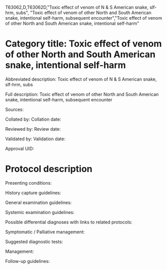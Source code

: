 T63062,D,T63062D,"Toxic effect of venom of N & S American snake, slf-hrm, subs", "Toxic effect of venom of other North and South American snake, intentional self-harm, subsequent encounter","Toxic effect of venom of other North and South American snake, intentional self-harm"
# Category title: Toxic effect of venom of other North and South American snake, intentional self-harm

Abbreviated description: Toxic effect of venom of N & S American snake, slf-hrm, subs

Full description: Toxic effect of venom of other North and South American snake, intentional self-harm, subsequent encounter

Sources:

Collated by:
Collation date:

Reviewed by:
Review date:

Validated by:
Validation date:

Approval UID:

# Protocol description

Presenting conditions:

History capture guidelines:

General examination guidelines:

Systemic examination guidelines:

Possible differential diagnoses with links to related protocols:

Symptomatic / Palliative management:

Suggested diagnostic tests:

Management:

Follow-up guidelines:
